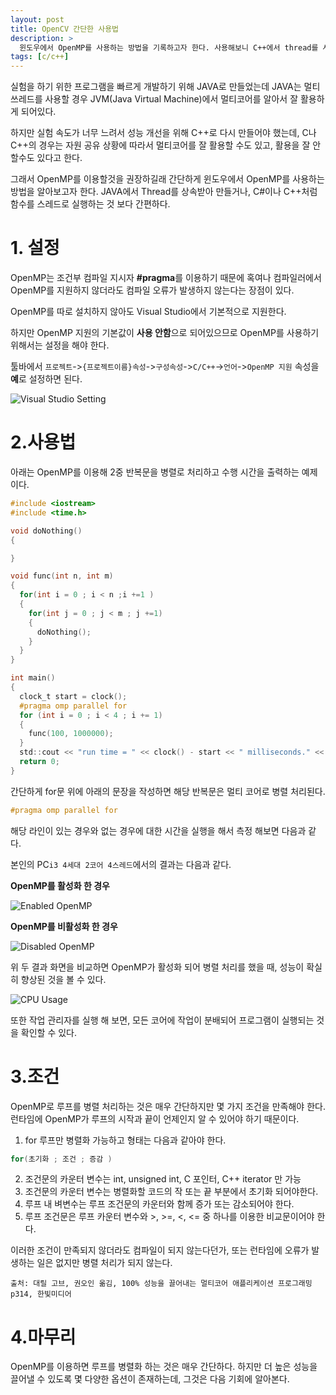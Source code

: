```yaml
---
layout: post
title: OpenCV 간단한 사용법
description: >
  윈도우에서 OpenMP를 사용하는 방법을 기록하고자 한다. 사용해보니 C++에서 thread를 사용하는 것 보다 간편하다.
tags: [c/c++]
---
```

실험을 하기 위한 프로그램을 빠르게 개발하기 위해 JAVA로 만들었는데 JAVA는 멀티 쓰레드를 사용할 경우 JVM(Java Virtual Machine)에서 멀티코어를 알아서 잘 활용하게 되어있다.

하지만 실험 속도가 너무 느려서 성능 개선을 위해 C++로 다시 만들어야 했는데, C나 C++의 경우는 자원 공유 상황에 따라서 멀티코어를 잘 활용할 수도 있고, 활용을 잘 안할수도 있다고 한다.

그래서 OpenMP를 이용할것을 권장하길래 간단하게 윈도우에서 OpenMP를 사용하는 방법을 알아보고자 한다.
JAVA에서 Thread를 상속받아 만들거나, C#이나 C++처럼 함수를 스레드로 실행하는 것 보다 간편하다.
# 1. 설정
OpenMP는 조건부 컴파일 지시자 **#pragma**를 이용하기 때문에 혹여나 컴파일러에서 OpenMP를 지원하지 않더라도 컴파일 오류가 발생하지 않는다는 장점이 있다.

OpenMP를 따로 설치하지 않아도 Visual Studio에서 기본적으로 지원한다.

하지만 OpenMP 지원의 기본값이 **사용 안함**으로 되어있으므로 OpenMP를 사용하기 위해서는 설정을 해야 한다.

툴바에서 `프로젝트`->`{프로젝트이름}속성`->`구성속성`->`C/C++`->`언어`->`OpenMP 지원` 속성을 **예**로 설정하면 된다.

![](https://skaiblue.github.io/assets/img/posts/c/openmpguid/1.png "Visual Studio Setting")

# 2.사용법
아래는 OpenMP를 이용해 2중 반복문을 병렬로 처리하고 수행 시간을 출력하는 예제이다.

```c
#include <iostream>
#include <time.h>

void doNothing()
{

}

void func(int n, int m)
{
  for(int i = 0 ; i < n ;i +=1 )
  {
    for(int j = 0 ; j < m ; j +=1)
    {
      doNothing();
    }
  }
}

int main()
{
  clock_t start = clock();
  #pragma omp parallel for
  for (int i = 0 ; i < 4 ; i += 1)
  {
    func(100, 1000000);
  }
  std::cout << "run time = " << clock() - start << " milliseconds." << std::endl;
  return 0;
}
```

간단하게 for문 위에 아래의 문장을 작성하면 해당 반복문은 멀티 코어로 병렬 처리된다.
```c
#pragma omp parallel for
```
해당 라인이 있는 경우와 없는 경우에 대한 시간을 실행을 해서 측정 해보면 다음과 같다.

본인의 PC`i3 4세대 2코어 4스레드`에서의 결과는 다음과 같다.

**OpenMP를 활성화 한 경우**

![](https://skaiblue.github.io/assets/img/posts/c/openmpguid/2.png "Enabled OpenMP")

**OpenMP를 비활성화 한 경우**

![](https://skaiblue.github.io/assets/img/posts/c/openmpguid/3.png "Disabled OpenMP")

위 두 결과 화면을 비교하면 OpenMP가 활성화 되어 병렬 처리를 했을 때, 성능이 확실히 향상된 것을 볼 수 있다.

![](https://skaiblue.github.io/assets/img/posts/c/openmpguid/4.png "CPU Usage")

또한 작업 관리자를 실행 해 보면, 모든 코어에 작업이 분배되어 프로그램이 실행되는 것을 확인할 수 있다.

# 3.조건
OpenMP로 루프를 병렬 처리하는 것은 매우 간단하지만 몇 가지 조건을 만족해야 한다. 런타임에 OpenMP가 루프의 시작과 끝이 언제인지 알 수 있어야 하기 때문이다.

1. for 루프만 병렬화 가능하고 형태는 다음과 같아야 한다.
```c
for(초기화 ; 조건 ; 증감 )
```
2. 조건문의 카운터 변수는 int, unsigned int, C 포인터, C++ iterator 만 가능
3. 조건문의 카운터 변수는 병렬화할 코드의 작 또는 끝 부분에서 초기화 되어야한다.
4. 루프 내 벼변수는 루프 조건문의 카운터와 함께 증가 또는 감소되어야 한다.
5. 루프 조건문은 루프 카운터 변수와 >, >=, <, <= 중 하나를 이용한 비교문이어야 한다.

이러한 조건이 만족되지 않더라도 컴파일이 되지 않는다던가, 또는 런타임에 오류가 발생하는 일은 없지만 병렬 처리가 되지 않는다.

`출처: 대릴 고브, 권오인 옮김, 100% 성능을 끌어내는 멀티코어 애플리케이션 프로그래밍 p314, 한빛미디어`

# 4.마무리
OpenMP를 이용하면 루프를 병렬화 하는 것은 매우 간단하다. 하지만 더 높은 성능을 끌어낼 수 있도록 몇 다양한 옵션이 존재하는데, 그것은 다음 기회에 알아본다.

